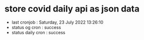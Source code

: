 # store covid daily api as json data

- last cronjob : Saturday, 23 July 2022 13:26:10
- status og cron : success
- status daily cron : success
      
      